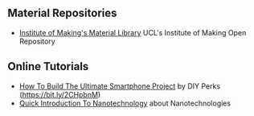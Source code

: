 ## Material Repositories
+ [Institute of Making's Material Library](https://open-education-repository.ucl.ac.uk/310/) UCL's Institute of Making Open Repository

## Online Tutorials
+ [How To Build The Ultimate Smartphone Project](https://www.youtube.com/watch?v=FKL9_bdtHq0) by DIY Perks (https://bit.ly/2CHpbnM)
+ [Quick Introduction To Nanotechnology](https://nanohub.org/groups/education) about Nanotechnologies

